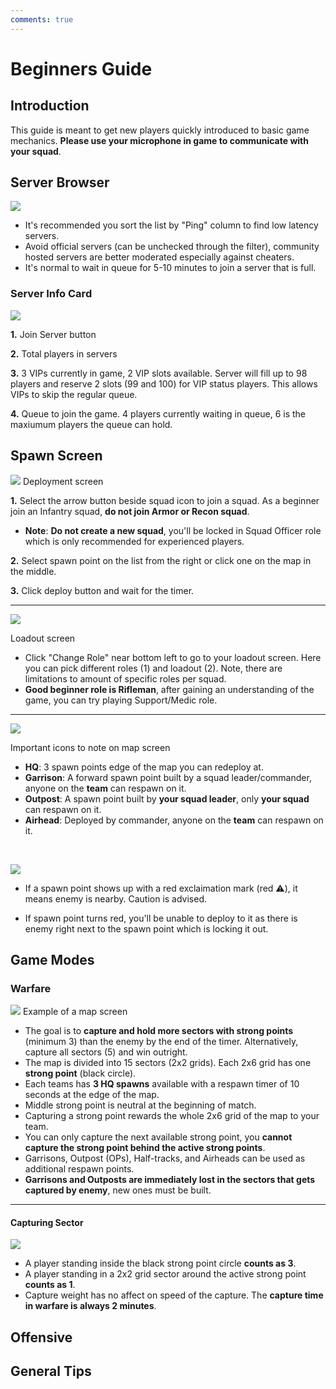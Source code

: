 ```yaml
---
comments: true
---
```

# Beginners Guide

## **Introduction**
This guide is meant to get new players quickly introduced to basic game mechanics. **Please use your microphone in game to communicate with your squad**.

## **Server Browser**
![](beginnersguide/beginnersguide_image1.png)

- It's recommended you sort the list by "Ping" column to find low latency servers.
- Avoid official servers (can be unchecked through the filter), community hosted servers are better moderated especially against cheaters.
- It's normal to wait in queue for 5-10 minutes to join a server that is full.

### **Server Info Card**
![](beginnersguide/beginnersguide_image2.png)

**1.** Join Server button

**2.** Total players in servers

**3.** 3 VIPs currently in game, 2 VIP slots available. Server will fill up to 98 players and reserve 2 slots (99 and 100) for VIP status players. This allows VIPs to skip the regular queue.

**4.** Queue to join the game. 4 players currently waiting in queue, 6 is the maxiumum players the queue can hold.

## **Spawn Screen**
![](beginnersguide/beginnersguide_image6.png)
Deployment screen

**1.** Select the arrow button beside squad icon to join a squad. As a beginner join an Infantry squad, **do not join Armor or Recon squad**.

- **Note**: **Do not create a new squad**, you'll be locked in Squad Officer role which is only recommended for experienced players.

**2.** Select spawn point on the list from the right or click one on the map in the middle.

**3.** Click deploy button and wait for the timer.

---

![](beginnersguide/beginnersguide_image7.png)

Loadout screen

- Click "Change Role" near bottom left to go to your loadout screen. Here you can pick different roles (1) and loadout (2). Note, there are limitations to amount of specific roles per squad.
- **Good beginner role is Rifleman**, after gaining an understanding of the game, you can try playing Support/Medic role.

---

![](beginnersguide/beginnersguide_image5.png)

Important icons to note on map screen

- **HQ**: 3 spawn points edge of the map you can redeploy at.
- **Garrison**: A forward spawn point built by a squad leader/commander, anyone on the **team** can respawn on it.
- **Outpost**: A spawn point built by **your squad leader**, only **your squad** can respawn on it.
- **Airhead**: Deployed by commander, anyone on the **team** can respawn on it.

<br>

![](beginnersguide/beginnersguide_image3.png)

- If a spawn point shows up with a red exclaimation mark (red ⚠️), it means enemy is nearby. Caution is advised.

- If spawn point turns red, you'll be unable to deploy to it as there is enemy right next to the spawn point which is locking it out.

## **Game Modes**
### **Warfare**
![](beginnersguide/beginnersguide_image4.png)
Example of a map screen

- The goal is to **capture and hold more sectors with strong points** (minimum 3) than the enemy by the end of the timer. Alternatively, capture all sectors (5) and win outright.
- The map is divided into 15 sectors (2x2 grids). Each 2x6 grid has one **strong point** (black circle).
- Each teams has **3 HQ spawns** available with a respawn timer of 10 seconds at the edge of the map.
- Middle strong point is neutral at the beginning of match.
- Capturing a strong point rewards the whole 2x6 grid of the map to your team.
- You can only capture the next available strong point, you **cannot capture the strong point behind the active strong points**.
- Garrisons, Outpost (OPs), Half-tracks, and Airheads can be used as additional respawn points.
- **Garrisons and Outposts are immediately lost in the sectors that gets captured by enemy**, new ones must be built.

---

#### **Capturing Sector**
![](beginnersguide/beginnersguide_image8.png)

- A player standing inside the black strong point circle **counts as 3**.
- A player standing in a 2x2 grid sector around the active strong point **counts as 1**.
- Capture weight has no affect on speed of the capture. The **capture time in warfare is always 2 minutes**.

## Offensive

## General Tips